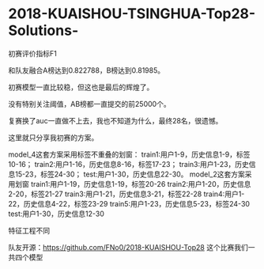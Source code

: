 # 2018-KUAISHOU-TSINGHUA-Top28-Solutions-
初赛评价指标F1

和队友融合A榜达到0.822788，B榜达到0.81985。

初赛模型一直比较稳，但这也是最后的辉煌了。

没有特别关注阈值，AB榜都一直提交的前25000个。

复赛换了auc一直做不上去，我也不知道为什么，最终28名，很遗憾。

这里就只分享我初赛的方案。

model_4这套方案采用标签不重叠的划窗： train1:用户1-9，历史信息1-9，标签10-16； train2:用户1-16，历史信息8-16，标签17-23； train3:用户1-23，历史信息15-23，标签24-30； test:用户1-30，历史信息22-30。
model_2这套方案采用划窗
train1:用户1-19，历史信息1-19，标签20-26
train2:用户1-20，历史信息2-20，标签21-27
train3:用户1-21，历史信息3-21，标签22-28
train4:用户1-22，历史信息4-22，标签23-29
train5:用户1-23，历史信息5-23，标签24-30
test:用户1-30，历史信息12-30

特征工程不同

队友开源：https://github.com/FNo0/2018-KUAISHOU-Top28
这个比赛我们一共四个模型
